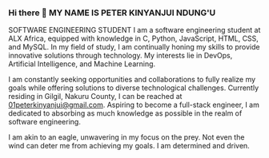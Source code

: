 ### Hi there 👋  MY NAME IS PETER KINYANJUI NDUNG'U
SOFTWARE ENGINEERING STUDENT
I am a software engineering student at ALX Africa, equipped with knowledge in C, Python, JavaScript, HTML, CSS, and MySQL. In my field of study, I am continually honing my skills to provide innovative solutions through technology. My interests lie in DevOps, Artificial Intelligence, and Machine Learning.

I am constantly seeking opportunities and collaborations to fully realize my goals while offering solutions to diverse technological challenges. Currently residing in Gilgil, Nakuru County, I can be reached at 01peterkinyanjui@gmail.com. Aspiring to become a full-stack engineer, I am dedicated to absorbing as much knowledge as possible in the realm of software engineering.

I am akin to an eagle, unwavering in my focus on the prey. Not even the wind can deter me from achieving my goals. I am determined and driven.

<!--
**kinyanjui-peter/kinyanjui-peter** is a ✨ _special_ ✨ repository because its `README.md` (this file) appears on your GitHub profile.

Here are some ideas to get you started:

- 🔭 I’m currently working on ...
- 🌱 I’m currently learning ...
- 👯 I’m looking to collaborate on ...
- 🤔 I’m looking for help with ...
- 💬 Ask me about ...
- 📫 How to reach me: ...
- 😄 Pronouns: ...
- ⚡ Fun fact: ...
-->
